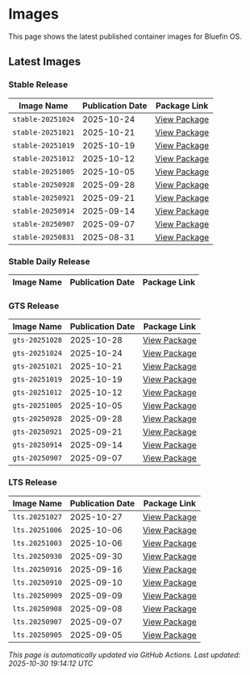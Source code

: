 # Images

This page shows the latest published container images for Bluefin OS.

## Latest Images

### Stable Release

<!-- STABLE_IMAGES_START -->
| Image Name        | Publication Date | Package Link                                                               |
| ----------------- | ---------------- | -------------------------------------------------------------------------- |
| `stable-20251024` | 2025-10-24       | [View Package](https://github.com/ublue-os/bluefin/pkgs/container/bluefin) |
| `stable-20251021` | 2025-10-21       | [View Package](https://github.com/ublue-os/bluefin/pkgs/container/bluefin) |
| `stable-20251019` | 2025-10-19       | [View Package](https://github.com/ublue-os/bluefin/pkgs/container/bluefin) |
| `stable-20251012` | 2025-10-12       | [View Package](https://github.com/ublue-os/bluefin/pkgs/container/bluefin) |
| `stable-20251005` | 2025-10-05       | [View Package](https://github.com/ublue-os/bluefin/pkgs/container/bluefin) |
| `stable-20250928` | 2025-09-28       | [View Package](https://github.com/ublue-os/bluefin/pkgs/container/bluefin) |
| `stable-20250921` | 2025-09-21       | [View Package](https://github.com/ublue-os/bluefin/pkgs/container/bluefin) |
| `stable-20250914` | 2025-09-14       | [View Package](https://github.com/ublue-os/bluefin/pkgs/container/bluefin) |
| `stable-20250907` | 2025-09-07       | [View Package](https://github.com/ublue-os/bluefin/pkgs/container/bluefin) |
| `stable-20250831` | 2025-08-31       | [View Package](https://github.com/ublue-os/bluefin/pkgs/container/bluefin) |
<!-- STABLE_IMAGES_END -->

### Stable Daily Release

<!-- STABLE_DAILY_IMAGES_START -->
| Image Name | Publication Date | Package Link |
| ---------- | ---------------- | ------------ |
<!-- STABLE_DAILY_IMAGES_END -->

### GTS Release

<!-- GTS_IMAGES_START -->
| Image Name     | Publication Date | Package Link                                                               |
| -------------- | ---------------- | -------------------------------------------------------------------------- |
| `gts-20251028` | 2025-10-28       | [View Package](https://github.com/ublue-os/bluefin/pkgs/container/bluefin) |
| `gts-20251024` | 2025-10-24       | [View Package](https://github.com/ublue-os/bluefin/pkgs/container/bluefin) |
| `gts-20251021` | 2025-10-21       | [View Package](https://github.com/ublue-os/bluefin/pkgs/container/bluefin) |
| `gts-20251019` | 2025-10-19       | [View Package](https://github.com/ublue-os/bluefin/pkgs/container/bluefin) |
| `gts-20251012` | 2025-10-12       | [View Package](https://github.com/ublue-os/bluefin/pkgs/container/bluefin) |
| `gts-20251005` | 2025-10-05       | [View Package](https://github.com/ublue-os/bluefin/pkgs/container/bluefin) |
| `gts-20250928` | 2025-09-28       | [View Package](https://github.com/ublue-os/bluefin/pkgs/container/bluefin) |
| `gts-20250921` | 2025-09-21       | [View Package](https://github.com/ublue-os/bluefin/pkgs/container/bluefin) |
| `gts-20250914` | 2025-09-14       | [View Package](https://github.com/ublue-os/bluefin/pkgs/container/bluefin) |
| `gts-20250907` | 2025-09-07       | [View Package](https://github.com/ublue-os/bluefin/pkgs/container/bluefin) |
<!-- GTS_IMAGES_END -->

### LTS Release

<!-- LTS_IMAGES_START -->
| Image Name     | Publication Date | Package Link                                                                       |
| -------------- | ---------------- | ---------------------------------------------------------------------------------- |
| `lts.20251027` | 2025-10-27       | [View Package](https://github.com/ublue-os/bluefin-lts/pkgs/container/bluefin-lts) |
| `lts.20251006` | 2025-10-06       | [View Package](https://github.com/ublue-os/bluefin-lts/pkgs/container/bluefin-lts) |
| `lts.20251003` | 2025-10-06       | [View Package](https://github.com/ublue-os/bluefin-lts/pkgs/container/bluefin-lts) |
| `lts.20250930` | 2025-09-30       | [View Package](https://github.com/ublue-os/bluefin-lts/pkgs/container/bluefin-lts) |
| `lts.20250916` | 2025-09-16       | [View Package](https://github.com/ublue-os/bluefin-lts/pkgs/container/bluefin-lts) |
| `lts.20250910` | 2025-09-10       | [View Package](https://github.com/ublue-os/bluefin-lts/pkgs/container/bluefin-lts) |
| `lts.20250909` | 2025-09-09       | [View Package](https://github.com/ublue-os/bluefin-lts/pkgs/container/bluefin-lts) |
| `lts.20250908` | 2025-09-08       | [View Package](https://github.com/ublue-os/bluefin-lts/pkgs/container/bluefin-lts) |
| `lts.20250907` | 2025-09-07       | [View Package](https://github.com/ublue-os/bluefin-lts/pkgs/container/bluefin-lts) |
| `lts.20250905` | 2025-09-05       | [View Package](https://github.com/ublue-os/bluefin-lts/pkgs/container/bluefin-lts) |
<!-- LTS_IMAGES_END -->

<!-- LAST_UPDATE -->

_This page is automatically updated via GitHub Actions. Last updated: 2025-10-30 19:14:12 UTC_
